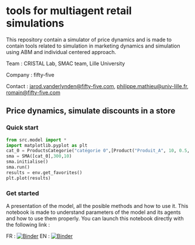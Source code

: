 # tools for multiagent retail simulations

This repository contain a simulator of price dynamics and is made to contain tools related to simulation in marketing dynamics and simulation using ABM and individual centered approach.

Team : CRISTAL Lab, SMAC team, Lille University

Company : fifty-five

Contact : jarod.vanderlynden@fifty-five.com, philippe.mathieu@univ-lille.fr, romain@fifty-five.com

## Price dynamics, simulate discounts in a store

### Quick start
	
```python
from src.model import *
import matplotlib.pyplot as plt
cat_0 = ProductsCategorie("catégorie 0",[Product("Produit_A", 10, 0.5, 1), Product("Produit_B", 12, 0.7, 1)])
sma = SMA([cat_0],300,10)
sma.initialise()
sma.run()
results = env.get_favorites()
plt.plot(results)
```
### Get started

A presentation of the model, all the posible methods and how to use it. This notebook is made to understand parameters of the model and its agents and how to use them properly. You can launch this notebook directly with the following link :

FR : [![Binder](https://mybinder.org/badge_logo.svg)](https://mybinder.org/v2/gh/cristal-smac/retail.git/master?filepath=FR_GetStarted.ipynb) EN : [![Binder](https://mybinder.org/badge_logo.svg)](https://mybinder.org/v2/gh/cristal-smac/retail.git/master?filepath=ENG_GetStarted.ipynb)


